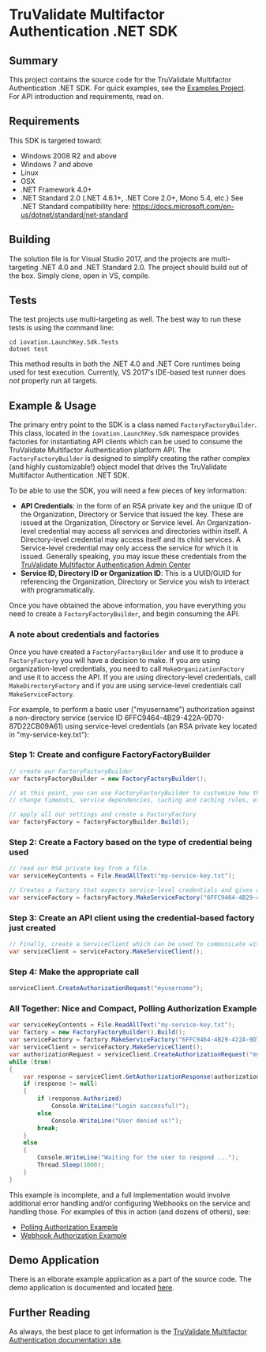 # TruValidate Multifactor Authentication .NET SDK

## Summary
This project contains the source code for the TruValidate Multifactor Authentication .NET SDK. For quick examples, see the [Examples Project](src/iovation.LaunchKey.Sdk.ExampleCli). For API introduction and requirements, read on.
## Requirements
This SDK is targeted toward:

- Windows 2008 R2 and above
- Windows 7 and above
- Linux
- OSX
- .NET Framework 4.0+
- .NET Standard 2.0 (.NET 4.6.1+, .NET Core 2.0+, Mono 5.4, etc.) See .NET Standard compatibility here: https://docs.microsoft.com/en-us/dotnet/standard/net-standard


## Building
The solution file is for Visual Studio 2017, and the projects are multi-targeting .NET 4.0 and .NET Standard 2.0. The project should build out of the box. Simply clone, open in VS, compile.

## Tests
The test projects use multi-targeting as well. The best way to run these tests is using the command line:

```
cd iovation.LaunchKey.Sdk.Tests
dotnet test
```

This method results in both the .NET 4.0 and .NET Core runtimes being used for test execution. Currently, VS 2017's IDE-based test runner does *not* properly run all targets.

## Example & Usage
The primary entry point to the SDK is a class named `FactoryFactoryBuilder`. This class, located in the `iovation.LaunchKey.Sdk` namespace provides factories for instantiating API clients which can be used to consume the TruValidate Multifactor Authentication platform API. The `FactoryFactoryBuilder` is designed to simplify creating the rather complex (and highly customizable!) object model that drives the TruValidate Multifactor Authentication .NET SDK.

To be able to use the SDK, you will need a few pieces of key information:

* **API Credentials**: in the form of an RSA private key and the unique ID of the Organization, Directory or Service that issued the key. These are issued at the Organization, Directory or Service level. An Organization-level credential may access all services and directories within itself. A Directory-level credential may access itself and its child services. A Service-level credential may only access the service for which it is issued. Generally speaking, you may issue these credentials from the [TruValidate Multifactor Authentication Admin Center](https://admin.launchkey.com)
* **Service ID, Directory ID or Organization ID**: This is a UUID/GUID for referencing the Organization, Directory or Service you wish to interact with programmatically.

Once you have obtained the above information, you have everything you need to create a `FactoryFactoryBuilder`, and begin consuming the API. 

### A note about credentials and factories
Once you have created a `FactoryFactoryBuilder` and use it to produce a `FactoryFactory` you will have a decision to make. If you are using organization-level credentials, you need to call `MakeOrganizationFactory` and use it to access the API. If you are using directory-level credentials, call `MakeDirectoryFactory` and if you are using service-level credentials call `MakeServiceFactory`.

For example, to perform a basic user ("myusername") authorization against a non-directory service (service ID 6FFC9464-4B29-422A-9D70-87D22CB09A61) using service-level credentials (an RSA private key located in "my-service-key.txt"):

### Step 1: Create and configure FactoryFactoryBuilder

```c#
// create our FactoryFactoryBuilder
var factoryFactoryBuilder = new FactoryFactoryBuilder();

// at this point, you can use FactoryFactoryBuilder to customize how the SDK functions:
// change timeouts, service dependencies, caching and caching rules, etc.

// apply all our settings and create a FactoryFactory
var factoryFactory = factoryFactoryBuilder.Build();
```

### Step 2: Create a Factory based on the type of credential being used
```C#
// read our RSA private key from a file.
var serviceKeyContents = File.ReadAllText("my-service-key.txt");

// Creates a factory that expects service-level credentials and gives access to the API clients which are valid for that level of credential
var serviceFactory = factoryFactory.MakeServiceFactory("6FFC9464-4B29-422A-9D70-87D22CB09A61", serviceKeyContents);
```

### Step 3: Create an API client using the credential-based factory just created
```C#
// Finally, create a ServiceClient which can be used to communicate with the /v3/services endpoints
var serviceClient = serviceFactory.MakeServiceClient();
```

### Step 4: Make the appropriate call
```c#
serviceClient.CreateAuthorizationRequest("myusername");
```

### All Together: Nice and Compact, Polling Authorization Example

```c#
var serviceKeyContents = File.ReadAllText("my-service-key.txt");
var factory = new FactoryFactoryBuilder().Build();
var serviceFactory = factory.MakeServiceFactory("6FFC9464-4B29-422A-9D70-87D22CB09A61", serviceKeyContents);
var serviceClient = serviceFactory.MakeServiceClient();
var authorizationRequest = serviceClient.CreateAuthorizationRequest("myusername");
while (true)
{
	var response = serviceClient.GetAuthorizationResponse(authorizationRequest.Id);
	if (response != null)
	{
		if (response.Authorized)
			Console.WriteLine("Login successful!");
		else
			Console.WriteLine("User denied us!");
		break;
	}
	else
	{
		Console.WriteLine("Waiting for the user to respond ...");
		Thread.Sleep(1000);
	}
}
```

This example is incomplete, and a full implementation would involve additional error handling and/or configuring Webhooks on the service and handling those. For examples of this in action (and dozens of others), see:

- [Polling Authorization Example](src/iovation.LaunchKey.Sdk.ExampleCli/ServiceExamples.cs#L117)
- [Webhook Authorization Example](src/iovation.LaunchKey.Sdk.ExampleCli/ServiceExamples.cs#L83)

## Demo Application
There is an elborate example application as a part of the source code. The demo application is documented and located [here](src/iovation.LaunchKey.Sdk.ExampleCli).

## Further Reading
As always, the best place to get information is the [TruValidate Multifactor Authentication documentation site](https://docs.launchkey.com).

